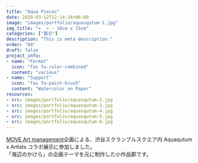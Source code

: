 ```yaml
---
title: "Aqua Pieces"
date: 2020-03-12T12:14:34+06:00
image: "images/portfolio/aquasqutum-1.jpg"
img_title: "«  » - 18cm x 15cm"
categories: ["展示"]
description: "This is meta description."
order: "04"
draft: false
project_info:
- name: "Format"
  icon: "fas fa-ruler-combined"
  content: "various"
- name: "Support"
  icon: "fas fa-paint-brush"
  content: "Watercolor on Paper"
resources:
- src: images/portfolio/aquasqutum-2.jpg
- src: images/portfolio/aquasqutum-3.jpg
- src: images/portfolio/aquasqutum-4.jpg
- src: images/portfolio/aquasqutum-5.jpg
- src: images/portfolio/aquasqutum-6.jpg
---
```

[MOVE Art management](https://move-art.jp)企画による、渋谷スクランブルスクエア内 Aquaqutum x Artists コラボ展示に参加しました。  
「海辺のかけら」の企画テーマを元に制作した小作品郡です。
